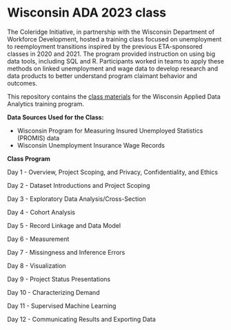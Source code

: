 # Wisconsin ADA 2023 class

The Coleridge Initiative, in partnership with the Wisconsin Department of Workforce Development, hosted a training class focused on unemployment to reemployment transitions inspired by the previous ETA-sponsored classes in 2020 and 2021. The program provided instruction on using big data tools, including SQL and R. Participants worked in teams to apply these methods on linked unemployment and wage data to develop research and data products to better understand program claimant behavior and outcomes.

This repository contains the [class materials](https://coleridge-initiative.github.io/ada-2023-wi/) for the Wisconsin Applied Data Analytics training program.

**Data Sources Used for the Class:**

-   Wisconsin Program for Measuring Insured Unemployed Statistics (PROMIS) data
-   Wisconsin Unemployment Insurance Wage Records

**Class Program**

Day 1 - Overview, Project Scoping, and Privacy, Confidentiality, and Ethics

Day 2 - Dataset Introductions and Project Scoping

Day 3 - Exploratory Data Analysis/Cross-Section

Day 4 - Cohort Analysis

Day 5 - Record Linkage and Data Model

Day 6 - Measurement

Day 7 - Missingness and Inference Errors

Day 8 - Visualization

Day 9 - Project Status Presentations

Day 10 - Characterizing Demand

Day 11 - Supervised Machine Learning

Day 12 - Communicating Results and Exporting Data
